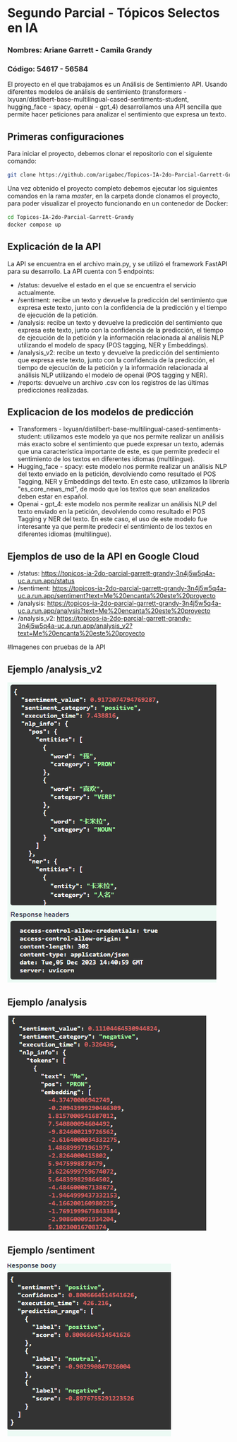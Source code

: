 # Segundo Parcial - Tópicos Selectos en IA

### Nombres: Ariane Garrett - Camila Grandy
### Código: 54617 - 56584

El proyecto en el que trabajamos es un Análisis de Sentimiento API. Usando diferentes modelos de análisis de sentimiento
(transformers - lxyuan/distilbert-base-multilingual-cased-sentiments-student, hugging_face - spacy, openai - gpt_4)
desarrollamos una API sencilla que permite hacer peticiones para analizar el sentimiento que expresa un texto.

## Primeras configuraciones
Para iniciar el proyecto, debemos clonar el repositorio con el siguiente comando:

```bash
git clone https://github.com/arigabec/Topicos-IA-2do-Parcial-Garrett-Grandy.git
```
Una vez obtenido el proyecto completo debemos ejecutar los siguientes comandos en la rama *master*, en la carpeta donde 
clonamos el proyecto,
para poder visualizar el proyecto funcionando en un contenedor de Docker:

```bash
cd Topicos-IA-2do-Parcial-Garrett-Grandy
docker compose up
```

## Explicación de la API
La API se encuentra en el archivo main.py, y se utilizó el framework FastAPI para su desarrollo. La API cuenta con 5 endpoints:

- /status: devuelve el estado en el que se encuentra el servicio actualmente.
- /sentiment: recibe un texto y devuelve la predicción del sentimiento que expresa este texto, junto con la confidencia 
de la predicción y el tiempo de ejecución de la petición.
- /analysis: recibe un texto y devuelve la predicción del sentimiento que expresa este texto, junto con la confidencia
de la predicción, el tiempo de ejecución de la petición y la información relacionada al análisis NLP utilizando el modelo
de spacy (POS tagging, NER y Embeddings).
- /analysis_v2: recibe un texto y devuelve la predicción del sentimiento que expresa este texto, junto con la confidencia
de la predicción, el tiempo de ejecución de la petición y la información relacionada al análisis NLP utilizando el modelo
de openai (POS tagging y NER).
- /reports: devuelve un archivo .csv con los registros de las últimas predicciones realizadas.

## Explicacion de los modelos de predicción
- Transformers - lxyuan/distilbert-base-multilingual-cased-sentiments-student: utilizamos este modelo ya que nos permite
realizar un análisis más exacto sobre el sentimiento que puede expresar un texto, además que una característica importante
de este, es que permite predecir el sentimiento de los textos en diferentes idiomas (multilingue).
- Hugging_face - spacy: este modelo nos permite realizar un análisis NLP del texto enviado en la petición, devolviendo como 
resultado el POS Tagging, NER y Embeddings del texto. En este caso, utilizamos la librería "es_core_news_md", de modo que 
los textos que sean analizados deben estar en español.
- Openai - gpt_4: este modelo nos permite realizar un análisis NLP del texto enviado en la petición, devolviendo como 
resultado el POS Tagging y NER del texto. En este caso, el uso de este modelo fue interesante ya que permite predecir el
sentimiento de los textos en diferentes idiomas (multilingue).

## Ejemplos de uso de la API en Google Cloud
- /status: https://topicos-ia-2do-parcial-garrett-grandy-3n4j5w5q4a-uc.a.run.app/status
- /sentiment: https://topicos-ia-2do-parcial-garrett-grandy-3n4j5w5q4a-uc.a.run.app/sentiment?text=Me%20encanta%20este%20proyecto
- /analysis: https://topicos-ia-2do-parcial-garrett-grandy-3n4j5w5q4a-uc.a.run.app/analysis?text=Me%20encanta%20este%20proyecto
- /analysis_v2: https://topicos-ia-2do-parcial-garrett-grandy-3n4j5w5q4a-uc.a.run.app/analysis_v2?text=Me%20encanta%20este%20proyecto

#Imagenes con pruebas de la API
## Ejemplo /analysis_v2 
![image](ejemploanalysis.png)
## Ejemplo /analysis
![image](ejemplo2.png)
## Ejemplo /sentiment
![image](ejemplo3.png)
